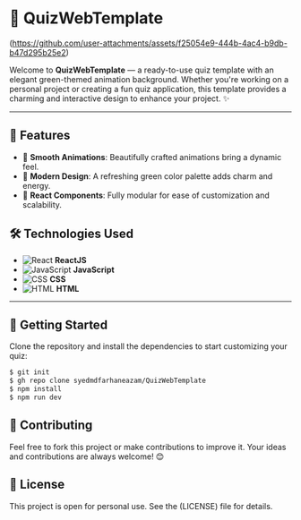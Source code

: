 # 🎉 QuizWebTemplate

(https://github.com/user-attachments/assets/f25054e9-444b-4ac4-b9db-b47d295b25e2)

Welcome to **QuizWebTemplate** — a ready-to-use quiz template with an elegant green-themed animation background. Whether you're working on a personal project or creating a fun quiz application, this template provides a charming and interactive design to enhance your project. ✨

---

## 🌟 Features
- 🎨 **Smooth Animations**: Beautifully crafted animations bring a dynamic feel.
- 💚 **Modern Design**: A refreshing green color palette adds charm and energy.
- 🔄 **React Components**: Fully modular for ease of customization and scalability.

## 🛠 Technologies Used
- ![React](https://img.shields.io/badge/React-%2361DAFB.svg?style=flat&logo=react&logoColor=white) **ReactJS**
- ![JavaScript](https://img.shields.io/badge/JavaScript-%23F7DF1E.svg?style=flat&logo=javascript&logoColor=black) **JavaScript**
- ![CSS](https://img.shields.io/badge/CSS-%231572B6.svg?style=flat&logo=css3&logoColor=white) **CSS**
- ![HTML](https://img.shields.io/badge/HTML-%23E34F26.svg?style=flat&logo=html5&logoColor=white) **HTML**

---

## 🚀 Getting Started

Clone the repository and install the dependencies to start customizing your quiz:

```bash
$ git init
$ gh repo clone syedmdfarhaneazam/QuizWebTemplate
$ npm install
$ npm run dev
```
## 🤝 Contributing
Feel free to fork this project or make contributions to improve it. Your ideas and contributions are always welcome! 😊

## 📄 License
This project is open for personal use. See the (LICENSE) file for details.

